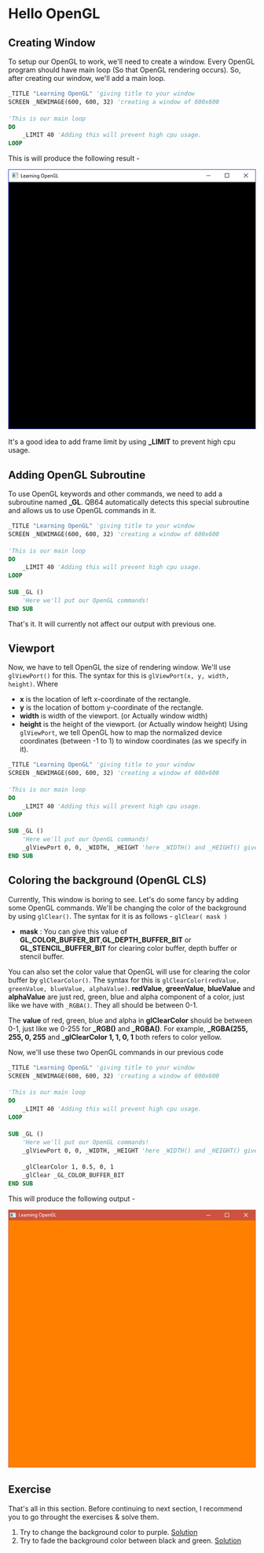 # Hello OpenGL
## Creating Window
To setup our OpenGL to work, we'll need to create a window. Every OpenGL program should have main loop (So that OpenGL rendering occurs). So, after creating
our window, we'll add a main loop.
```vb
_TITLE "Learning OpenGL" 'giving title to your window
SCREEN _NEWIMAGE(600, 600, 32) 'creating a window of 600x600

'This is our main loop
DO
    _LIMIT 40 'Adding this will prevent high cpu usage.
LOOP
```
This is will produce the following result - 

![OpenGL First Window Created](https://raw.githubusercontent.com/AshishKingdom/OpenGL-Tutorials/gh-pages/images/hello-opengl/first_window.png)

<div class="hint-box">
It's a good idea to add frame limit by using <b>_LIMIT</b> to prevent high cpu usage.
</div>

## Adding OpenGL Subroutine
To use OpenGL keywords and other commands, we need to add a subroutine named **\_GL**. QB64 automatically detects this special subroutine and allows us to use OpenGL commands in it.
```vb
_TITLE "Learning OpenGL" 'giving title to your window
SCREEN _NEWIMAGE(600, 600, 32) 'creating a window of 600x600

'This is our main loop
DO
    _LIMIT 40 'Adding this will prevent high cpu usage.
LOOP

SUB _GL ()
    'Here we'll put our OpenGL commands!
END SUB
```
That's it. It will currently not affect our output with previous one.
## Viewport
Now, we have to tell OpenGL the size of rendering window. We'll use `glViewPort()` for this. The syntax for this is
`glViewPort(x, y, width, height)`. Where 
- **x** is the location of left x-coordinate of the rectangle.
- **y** is the location of bottom y-coordinate of the rectangle.
- **width** is width of the viewport. (or Actually window width)
- **height** is the height of the viewport. (or Actually window height)
Using `glViewPort`, we tell OpenGL how to map the normalized device coordinates (between -1 to 1) to window coordinates (as we specify in it).

```vb
_TITLE "Learning OpenGL" 'giving title to your window
SCREEN _NEWIMAGE(600, 600, 32) 'creating a window of 600x600

'This is our main loop
DO
    _LIMIT 40 'Adding this will prevent high cpu usage.
LOOP

SUB _GL ()
    'Here we'll put our OpenGL commands!
    _glViewPort 0, 0, _WIDTH, _HEIGHT 'here _WIDTH() and _HEIGHT() gives the width and height of our window.
END SUB
```

## Coloring the background (OpenGL CLS)
Currently, This window is boring to see. Let's do some fancy by adding some OpenGL commands.
We'll be changing the color of the background by using `glClear()`. The syntax for it is as follows -
`glClear( mask )`
- **mask** : You can give this value of **GL_COLOR_BUFFER_BIT**,**GL_DEPTH_BUFFER_BIT** or **GL_STENCIL_BUFFER_BIT** for clearing color buffer, depth buffer or stencil buffer.

You can also set the color value that OpenGL will use for clearing the color buffer by `glClearColor()`. The syntax for this is `glClearColor(redValue, greenValue, blueValue, alphaValue)`.
**redValue**, **greenValue**, **blueValue** and **alphaValue** are just red, green, blue and alpha component of a color, just like we have with `_RGBA()`. They all should be between 0-1.

<div class="hint-box">
    The <b>value</b> of red, green, blue and alpha in <b>glClearColor</b> should be between 0-1, just like we 0-255 for <b>_RGB()</b> and <b>_RGBA()</b>. For example, <b>_RGBA(255, 255, 0, 255</b> and <b>_glClearColor 1, 1, 0, 1</b> both refers to color yellow.
</div>


Now, we'll use these two OpenGL commands in our previous code
```vb
_TITLE "Learning OpenGL" 'giving title to your window
SCREEN _NEWIMAGE(600, 600, 32) 'creating a window of 600x600

'This is our main loop
DO
    _LIMIT 40 'Adding this will prevent high cpu usage.
LOOP

SUB _GL ()
    'Here we'll put our OpenGL commands!
    _glViewPort 0, 0, _WIDTH, _HEIGHT 'here _WIDTH() and _HEIGHT() gives the width and height of our window.
    
    _glClearColor 1, 0.5, 0, 1
    _glClear _GL_COLOR_BUFFER_BIT
END SUB
```
This will produce the following output -

![Yellow colored window with glClear()](https://raw.githubusercontent.com/AshishKingdom/OpenGL-Tutorials/gh-pages/images/hello-opengl/window_after_glClear.png)

## Exercise
That's all in this section. Before continuing to next section, I recommend you to go throught the exercises & solve them.
1. Try to change the background color to purple. [Solution](https://ashishkingdom.github.io/OpenGL-Tutorials/hello-opengl/solution-1/)
2. Try to fade the background color between black and green. [Solution](https://ashishkingdom.github.io/OpenGL-Tutorials/hello-opengl/solution-2/)
